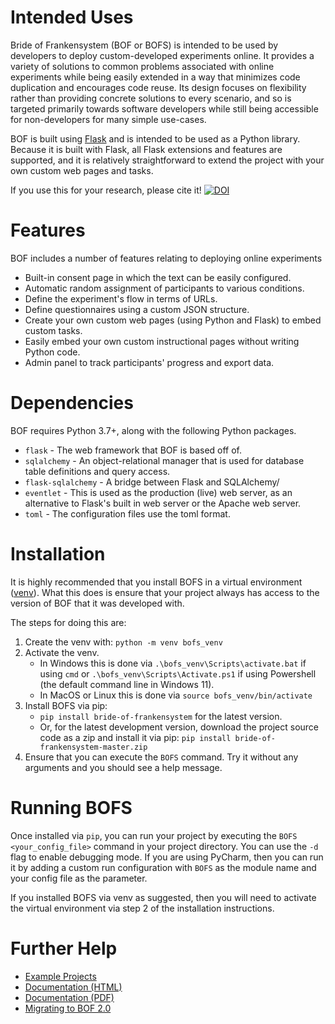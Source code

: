 Intended Uses
=============
Bride of Frankensystem (BOF or BOFS) is intended to be used by developers to deploy custom-developed experiments online. 
It provides a variety of solutions to common problems associated with online experiments while being easily extended in 
a way that minimizes code duplication and encourages code reuse. Its design focuses on flexibility rather than providing 
concrete solutions to every scenario, and so is targeted primarily towards software developers while still being 
accessible for non-developers for many simple use-cases.

BOF is built using [Flask](https://flask.palletsprojects.com/) and is intended to be used as a Python library. Because 
it is built with Flask, all Flask extensions and features are supported, and it is relatively straightforward to extend 
the project with your own custom web pages and tasks.

If you use this for your research, please cite it!
[![DOI](https://zenodo.org/badge/220541237.svg)](https://zenodo.org/badge/latestdoi/220541237)


Features
========
BOF includes a number of features relating to deploying online experiments
* Built-in consent page in which the text can be easily configured.
* Automatic random assignment of participants to various conditions.
* Define the experiment's flow in terms of URLs.
* Define questionnaires using a custom JSON structure.
* Create your own custom web pages (using Python and Flask) to embed custom tasks.
* Easily embed your own custom instructional pages without writing Python code.
* Admin panel to track participants' progress and export data.


Dependencies
============
BOF requires Python 3.7+, along with the following Python packages.

* `flask` - The web framework that BOF is based off of.
* `sqlalchemy` - An object-relational manager that is used for database table definitions and query access.
* `flask-sqlalchemy` - A bridge between Flask and SQLAlchemy/
* `eventlet` - This is used as the production (live) web server, as an alternative to Flask's built in web server or the Apache web server.
* `toml` - The configuration files use the toml format.


Installation
============
It is highly recommended that you install BOFS in a virtual environment ([venv](https://docs.python.org/3/library/venv.html)). What 
this does is ensure that your project always has access to the version of BOF that it was developed with. 

The steps for doing this are:
1. Create the venv with: `python -m venv bofs_venv`
2. Activate the venv.
   * In Windows this is done via `.\bofs_venv\Scripts\activate.bat` if using `cmd` or `.\bofs_venv\Scripts\Activate.ps1` if using Powershell (the default command line in Windows 11).
   * In MacOS or Linux this is done via `source bofs_venv/bin/activate`
3. Install BOFS via pip:
   * `pip install bride-of-frankensystem` for the latest version.
   * Or, for the latest development version, download the project source code as a zip and install it via pip: 
     `pip install bride-of-frankensystem-master.zip`
4. Ensure that you can execute the `BOFS` command. Try it without any arguments and you should see a help message.

Running BOFS
============
Once installed via `pip`, you can run your project by executing the `BOFS <your_config_file>` command in your project directory.
You can use the `-d` flag to enable debugging mode. If you are using PyCharm, then you can run it by adding a custom run
configuration with `BOFS` as the module name and your config file as the parameter.

If you installed BOFS via venv as suggested, then you will need to activate the virtual environment via step 2 of the installation instructions.


Further Help
============

* [Example Projects](https://github.com/colbyj/bride-of-frankensystem-examples)
* [Documentation (HTML)](https://bride-of-frankensystem.readthedocs.io/en/latest/)
* [Documentation (PDF)](https://bride-of-frankensystem.readthedocs.io/_/downloads/en/latest/pdf/)
* [Migrating to BOF 2.0](https://github.com/colbyj/bride-of-frankensystem/wiki/Migrating-to-BOFS-2.0)
